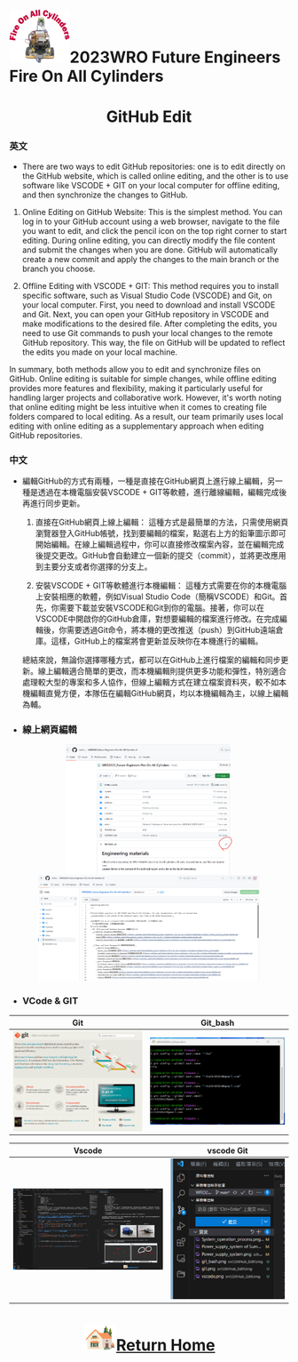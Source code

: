 ![LOGO](../../other/img/logo.png)2023WRO Future Engineers Fire On All Cylinders  
====
# <div align="center">GitHub Edit </div>
### 英文
- There are two ways to edit GitHub repositories: one is to edit directly on the GitHub website, which is called online editing, and the other is to use software like VSCODE + GIT on your local computer for offline editing, and then synchronize the changes to GitHub.

1. Online Editing on GitHub Website:
This is the simplest method. You can log in to your GitHub account using a web browser, navigate to the file you want to edit, and click the pencil icon on the top right corner to start editing. During online editing, you can directly modify the file content and submit the changes when you are done. GitHub will automatically create a new commit and apply the changes to the main branch or the branch you choose.

2. Offline Editing with VSCODE + GIT:
This method requires you to install specific software, such as Visual Studio Code (VSCODE) and Git, on your local computer. First, you need to download and install VSCODE and Git. Next, you can open your GitHub repository in VSCODE and make modifications to the desired file. After completing the edits, you need to use Git commands to push your local changes to the remote GitHub repository. This way, the file on GitHub will be updated to reflect the edits you made on your local machine.  

In summary, both methods allow you to edit and synchronize files on GitHub. Online editing is suitable for simple changes, while offline editing provides more features and flexibility, making it particularly useful for handling larger projects and collaborative work. However, it's worth noting that online editing might be less intuitive when it comes to creating file folders compared to local editing. As a result, our team primarily uses local editing with online editing as a supplementary approach when editing GitHub repositories.





### 中文
- 編輯GitHub的方式有兩種，一種是直接在GitHub網頁上進行線上編輯，另一種是透過在本機電腦安裝VSCODE + GIT等軟體，進行離線編輯，編輯完成後再進行同步更新。

  1. 直接在GitHub網頁上線上編輯：
    這種方式是最簡單的方法，只需使用網頁瀏覽器登入GitHub帳號，找到要編輯的檔案，點選右上方的鉛筆圖示即可開始編輯。在線上編輯過程中，你可以直接修改檔案內容，並在編輯完成後提交更改。GitHub會自動建立一個新的提交（commit），並將更改應用到主要分支或者你選擇的分支上。

  2. 安裝VSCODE + GIT等軟體進行本機編輯：
    這種方式需要在你的本機電腦上安裝相應的軟體，例如Visual Studio Code（簡稱VSCODE）和Git。首先，你需要下載並安裝VSCODE和Git到你的電腦。接著，你可以在VSCODE中開啟你的GitHub倉庫，對想要編輯的檔案進行修改。在完成編輯後，你需要透過Git命令，將本機的更改推送（push）到GitHub遠端倉庫。這樣，GitHub上的檔案將會更新並反映你在本機進行的編輯。

  總結來說，無論你選擇哪種方式，都可以在GitHub上進行檔案的編輯和同步更新。線上編輯適合簡單的更改，而本機編輯則提供更多功能和彈性，特別適合處理較大型的專案和多人協作，但線上編輯方式在建立檔案資料夾，較不如本機編輯直覺方便，本隊伍在編輯GitHub網頁，均以本機編輯為主，以線上編輯為輔。

- ### 線上網頁編輯

<div align="center"><img src="./img/github_web_edit.png" alt="github_web_edit.png"  width=300/><img src="./img/github_web_edit1.png" alt="github_web_edit.png"  width=400/></div>


- ### VCode & GIT
|Git| Git_bash|
|:---:|:---:|
|<img src="./img/git.png" alt="git"  width=300/>|<img src="./img/git_bash.png" alt="git_bash"  width=300/>|

|Vscode| vscode Git|
|:---:|:---:|
|<img src="./img/vscode.png" alt="vscode"  width=400/>|<img src="./img/vscode_git.png" alt="git"  width=300/>|
# <div align="center">![HOME](../../other/img/Home.png)[Return Home](../../)</div>  


